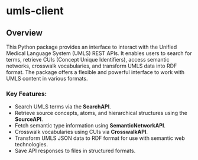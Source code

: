# umls-client

## Overview

This Python package provides an interface to interact with the Unified Medical Language System (UMLS) REST APIs. It enables users to search for terms, retrieve CUIs (Concept Unique Identifiers), access semantic networks, crosswalk vocabularies, and transform UMLS data into RDF format. The package offers a flexible and powerful interface to work with UMLS content in various formats.

### Key Features:
- Search UMLS terms via the **SearchAPI**.
- Retrieve source concepts, atoms, and hierarchical structures using the **SourceAPI**.
- Fetch semantic type information using **SemanticNetworkAPI**.
- Crosswalk vocabularies using CUIs via **CrosswalkAPI**.
- Transform UMLS JSON data to RDF format for use with semantic web technologies.
- Save API responses to files in structured formats.

